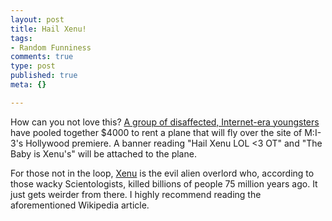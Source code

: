 ```yaml
--- 
layout: post
title: Hail Xenu!
tags: 
- Random Funniness
comments: true
type: post
published: true
meta: {}

---
```

How can you not love this? <a href="http://www.hailxenu.net/">A group of disaffected, Internet-era youngsters</a> have pooled together $4000 to rent a plane that will fly over the site of M:I-3's Hollywood premiere. A banner reading "Hail Xenu LOL <3 OT" and "The Baby is Xenu's" will be attached to the plane.

  For those not in the loop, <a href="http://en.wikipedia.org/wiki/Xenu">Xenu</a> is the evil alien overlord who, according to those wacky Scientologists, killed billions of people 75 million years ago. It just gets weirder from there. I highly recommend reading the aforementioned Wikipedia article.

